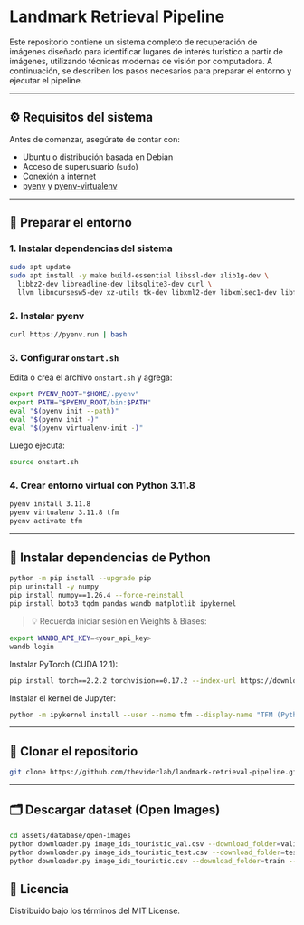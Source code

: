 # Landmark Retrieval Pipeline

Este repositorio contiene un sistema completo de recuperación de imágenes diseñado para identificar lugares de interés turístico a partir de imágenes, utilizando técnicas modernas de visión por computadora. A continuación, se describen los pasos necesarios para preparar el entorno y ejecutar el pipeline.

---

## ⚙️ Requisitos del sistema

Antes de comenzar, asegúrate de contar con:

* Ubuntu o distribución basada en Debian
* Acceso de superusuario (`sudo`)
* Conexión a internet
* [pyenv](https://github.com/pyenv/pyenv) y [pyenv-virtualenv](https://github.com/pyenv/pyenv-virtualenv)

---

## 🧱 Preparar el entorno

### 1. Instalar dependencias del sistema

```bash
sudo apt update
sudo apt install -y make build-essential libssl-dev zlib1g-dev \
  libbz2-dev libreadline-dev libsqlite3-dev curl \
  llvm libncursesw5-dev xz-utils tk-dev libxml2-dev libxmlsec1-dev libffi-dev liblzma-dev
```

### 2. Instalar pyenv

```bash
curl https://pyenv.run | bash
```

### 3. Configurar `onstart.sh`

Edita o crea el archivo `onstart.sh` y agrega:

```bash
export PYENV_ROOT="$HOME/.pyenv"
export PATH="$PYENV_ROOT/bin:$PATH"
eval "$(pyenv init --path)"
eval "$(pyenv init -)"
eval "$(pyenv virtualenv-init -)"
```

Luego ejecuta:

```bash
source onstart.sh
```

### 4. Crear entorno virtual con Python 3.11.8

```bash
pyenv install 3.11.8
pyenv virtualenv 3.11.8 tfm
pyenv activate tfm
```

---

## 🐍 Instalar dependencias de Python

```bash
python -m pip install --upgrade pip
pip uninstall -y numpy
pip install numpy==1.26.4 --force-reinstall
pip install boto3 tqdm pandas wandb matplotlib ipykernel
```

> 💡 Recuerda iniciar sesión en Weights & Biases:

```bash
export WANDB_API_KEY=<your_api_key>
wandb login
```

Instalar PyTorch (CUDA 12.1):

```bash
pip install torch==2.2.2 torchvision==0.17.2 --index-url https://download.pytorch.org/whl/cu121 --resume-retries=5
```

Instalar el kernel de Jupyter:

```bash
python -m ipykernel install --user --name tfm --display-name "TFM (Python 3.11)"
```

---

## 📅 Clonar el repositorio

```bash
git clone https://github.com/theviderlab/landmark-retrieval-pipeline.git .
```

---

## 🗂️ Descargar dataset (Open Images)

```bash
cd assets/database/open-images
python downloader.py image_ids_touristic_val.csv --download_folder=validation --num_processes=5
python downloader.py image_ids_touristic_test.csv --download_folder=test --num_processes=5
python downloader.py image_ids_touristic.csv --download_folder=train --num_processes=5
```

## 📝 Licencia

Distribuido bajo los términos del MIT License.
